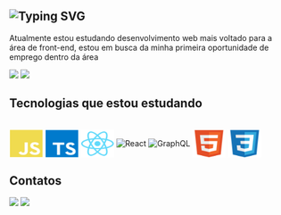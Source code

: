 ![Typing SVG](https://readme-typing-svg.demolab.com?font=Fira+Code&pause=1000&color=7aa2f7&width=500&height=50&lines=Olá,+eu+sou+Vitor+Hugo!;Front-end+Developer)
---

Atualmente estou estudando desenvolvimento web mais voltado para a área de front-end, estou em busca da minha primeira oportunidade de emprego dentro da área 
 
<div>
  <img src="https://github-readme-stats.vercel.app/api?username=vitor575&show_icons=true&theme=tokyonight" 
    height="200"
    >
  <img src="https://github-readme-stats.vercel.app/api/top-langs/?username=vitor575&layout=donut&theme=tokyonight"
    height="200"
    >
</div>


## Tecnologias que estou estudando
<div style="display: inline_block"><br>
  <img align="center" alt="Js" height="50" width="60" src="https://raw.githubusercontent.com/devicons/devicon/master/icons/javascript/javascript-plain.svg">
  <img align="center" alt="Ts" height="50" width="60" src="https://raw.githubusercontent.com/devicons/devicon/master/icons/typescript/typescript-plain.svg">
  <img align="center" alt="React" height="50" width="60" src="https://raw.githubusercontent.com/devicons/devicon/master/icons/react/react-original.svg">
  <img align="center" alt="React" height="50" width="60" src="https://raw.githubusercontent.com/devicons/devicon/master/icons/git.svg">
  <img align="center" alt="GraphQL" height="50" width="60" src="https://cdn.jsdelivr.net/gh/devicons/devicon@latest/icons/graphql/graphql-plain.svg" />
  <img align="center" alt="HTML" height="50" width="60" src="https://raw.githubusercontent.com/devicons/devicon/master/icons/html5/html5-original.svg">
  <img align="center" alt="CSS" height="50" width="60" src="https://raw.githubusercontent.com/devicons/devicon/master/icons/css3/css3-original.svg">
</div>

## Contatos 

<div> 
  <a href = "mailto:vitor95340@gmail.com"><img src="https://img.shields.io/badge/-Gmail-%23333?style=for-the-badge&logo=gmail&logoColor=white" target="_blank"></a>
  <a href="https://www.linkedin.com/in/dev-vitorhugo" target="_blank"><img src="https://img.shields.io/badge/-LinkedIn-%230077B5?style=for-the-badge&logo=linkedin&logoColor=white" target="_blank"></a> 
</div>
